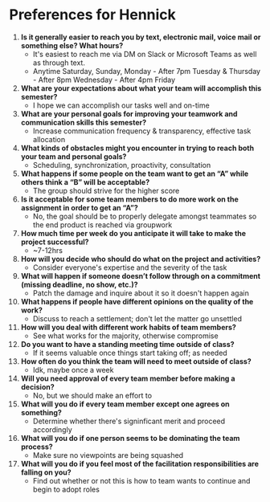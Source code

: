 # Preferences for Hennick

1. __Is it generally easier to reach you by text, electronic mail, voice mail or something else?  What hours?__ 
   * It's easiest to reach me via DM on Slack or Microsoft Teams as well as through text.
   * Anytime Saturday, Sunday, Monday - After 7pm Tuesday & Thursday - After 8pm Wednesday - After 4pm Friday
1. __What are your expectations about what your team will accomplish this semester?__ 
   * I hope we can accomplish our tasks well and on-time
1. __What are your personal goals for improving your teamwork and communication skills this semester?__ 
   * Increase communication frequency & transparency, effective task allocation
1. __What kinds of obstacles might you encounter in trying to reach both your team and personal goals?__ 
   * Scheduling, synchronization, proactivity, consultation
1. __What happens if some people on the team want to get an “A” while others think a “B” will be acceptable?__ 
   * The group should strive for the higher score
1. __Is it acceptable for some team members to do more work on the assignment in order to get an “A”?__ 
   * No, the goal should be to properly delegate amongst teammates so the end product is reached via groupwork
1. __How much time per week do you anticipate it will take to make the project successful?__ 
   * ~7-12hrs
1. __How will you decide who should do what on the project and activities?__ 
   * Consider everyone's expertise and the severity of the task
1. __What will happen if someone doesn’t follow through on a commitment (missing deadline, no show, etc.)?__ 
   * Patch the damage and inquire about it so it doesn't happen again
1. __What happens if people have different opinions on the quality of the work?__ 
   * Discuss to reach a settlement; don't let the matter go unsettled
1. __How will you deal with different work habits of team members?__ 
   * See what works for the majority, otherwise compromise
1. __Do you want to have a standing meeting time outside of class?__ 
   * If it seems valuable once things start taking off; as needed
1. __How often do you think the team will need to meet outside of class?__ 
   * Idk, maybe once a week
1. __Will you need approval of every team member before making a decision?__ 
   * No, but we should make an effort to
1. __What will you do if every team member except one agrees on something?__ 
   * Determine whether there's signinficant merit and proceed accordingly
1. __What will you do if one person seems to be dominating the team process?__ 
   * Make sure no viewpoints are being squashed
1. __What will you do if you feel most of the facilitation responsibilities are falling on you?__ 
   * Find out whether or not this is how to team wants to continue and begin to adopt roles
